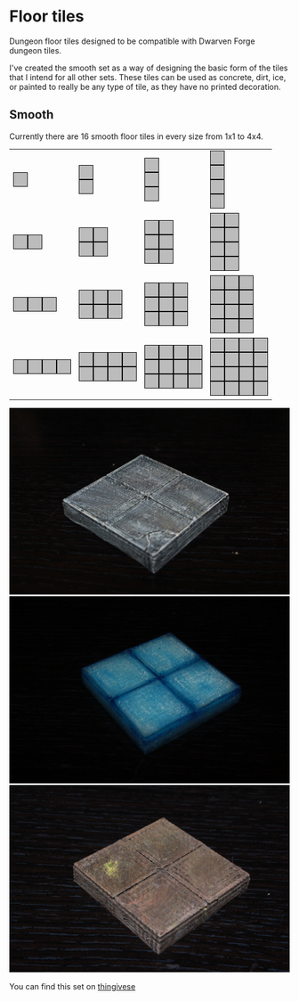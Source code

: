 Floor tiles
===========

Dungeon floor tiles designed to be compatible with Dwarven Forge dungeon tiles.

I've created the smooth set as a way of designing the basic form of the tiles that I intend for all other sets.  These tiles can be used as concrete, dirt, ice, or painted to really be any type of tile, as they have no printed decoration.

Smooth
------

Currently there are 16 smooth floor tiles in every size from 1x1 to 4x4.

<table>
<tr>
  <td><a href="smooth_floor_1x1.stl"><img src="images/1x1.png"></a></td>
  <td><a href="smooth_floor_1x2.stl"><img src="images/1x2.png"></a></td>
  <td><a href="smooth_floor_1x3.stl"><img src="images/1x3.png"></a></td>
  <td><a href="smooth_floor_1x4.stl"><img src="images/1x4.png"></a></td>
</tr>
<tr>
  <td><a href="smooth_floor_2x1.stl"><img src="images/2x1.png"></a></td>
  <td><a href="smooth_floor_2x2.stl"><img src="images/2x2.png"></a></td>
  <td><a href="smooth_floor_2x3.stl"><img src="images/2x3.png"></a></td>
  <td><a href="smooth_floor_2x4.stl"><img src="images/2x4.png"></a></td>
</tr>
<tr>
  <td><a href="smooth_floor_3x1.stl"><img src="images/3x1.png"></a></td>
  <td><a href="smooth_floor_3x2.stl"><img src="images/3x2.png"></a></td>
  <td><a href="smooth_floor_3x3.stl"><img src="images/3x3.png"></a></td>
  <td><a href="smooth_floor_3x4.stl"><img src="images/3x4.png"></a></td>
</tr>
<tr>
  <td><a href="smooth_floor_4x1.stl"><img src="images/4x1.png"></a></td>
  <td><a href="smooth_floor_4x2.stl"><img src="images/4x2.png"></a></td>
  <td><a href="smooth_floor_4x3.stl"><img src="images/4x3.png"></a></td>
  <td><a href="smooth_floor_4x4.stl"><img src="images/4x4.png"></a></td>
</tr>
</table>

![2x2 concrete tile](images/IMG_7766.JPG)
![2x2 ice tile](images/IMG_7793.JPG)
![2x2 dirt tile](images/IMG_7794.JPG)

You can find this set on [thingivese](http://www.thingiverse.com/thing:234325)
